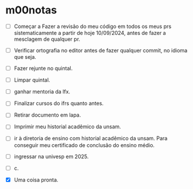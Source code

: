 # m00notas

- [ ] Começar a Fazer a revisão do meu código em todos os meus prs sistematicamente a partir de hoje 10/09/2024, antes de fazer a mesclagem de qualquer pr.
- [ ] Verificar ortografia no editor antes de fazer qualquer commit, no idioma que seja.
- [ ] Fazer rejunte no quintal.
- [ ] Limpar quintal.
- [ ] ganhar mentoria da lfx.
- [ ] Finalizar cursos do ifrs quanto antes.
- [ ] Retirar documento em lapa.
- [ ] Imprimir meu historial acadêmico da unsam.
- [ ] ir à diretoria de ensino com historial acadêmico da unsam. Para conseguir meu certificado de conclusão do ensino médio.
- [ ] ingressar na univesp em 2025.
- [ ] c. 
- [x] Uma coisa pronta.
      
